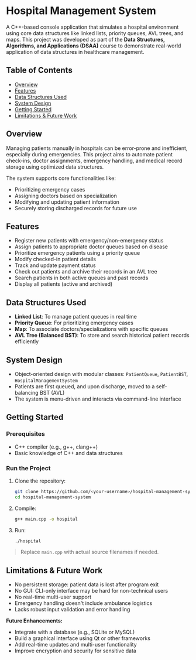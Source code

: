# Hospital Management System

A C++-based console application that simulates a hospital environment using core data structures like linked lists, priority queues, AVL trees, and maps. This project was developed as part of the **Data Structures, Algorithms, and Applications (DSAA)** course to demonstrate real-world application of data structures in healthcare management.

## Table of Contents
* [Overview](#overview)
* [Features](#features)
* [Data Structures Used](#data-structures-used)
* [System Design](#system-design)
* [Getting Started](#getting-started)
* [Limitations & Future Work](#limitations--future-work)

## Overview
Managing patients manually in hospitals can be error-prone and inefficient, especially during emergencies. This project aims to automate patient check-ins, doctor assignments, emergency handling, and medical record storage using optimized data structures.

The system supports core functionalities like:

* Prioritizing emergency cases
* Assigning doctors based on specialization
* Modifying and updating patient information
* Securely storing discharged records for future use

## Features

* Register new patients with emergency/non-emergency status
* Assign patients to appropriate doctor queues based on disease
* Prioritize emergency patients using a priority queue
* Modify checked-in patient details
* Track and update payment status
* Check out patients and archive their records in an AVL tree
* Search patients in both active queues and past records
* Display all patients (active and archived)

## Data Structures Used

* **Linked List**: To manage patient queues in real time
* **Priority Queue**: For prioritizing emergency cases
* **Map**: To associate doctors/specializations with specific queues
* **AVL Tree (Balanced BST)**: To store and search historical patient records efficiently

## System Design

* Object-oriented design with modular classes: `PatientQueue`, `PatientBST`, `HospitalManagementSystem`
* Patients are first queued, and upon discharge, moved to a self-balancing BST (AVL)
* The system is menu-driven and interacts via command-line interface

## Getting Started

### Prerequisites

* C++ compiler (e.g., g++, clang++)
* Basic knowledge of C++ and data structures

### Run the Project

1. Clone the repository:

   ```bash
   git clone https://github.com/<your-username>/hospital-management-system.git
   cd hospital-management-system
   ```

2. Compile:

   ```bash
   g++ main.cpp -o hospital
   ```

3. Run:

   ```bash
   ./hospital
   ```

> Replace `main.cpp` with actual source filenames if needed.

## Limitations & Future Work

* No persistent storage: patient data is lost after program exit
* No GUI: CLI-only interface may be hard for non-technical users
* No real-time multi-user support
* Emergency handling doesn't include ambulance logistics
* Lacks robust input validation and error handling
  
**Future Enhancements:**

* Integrate with a database (e.g., SQLite or MySQL)
* Build a graphical interface using Qt or other frameworks
* Add real-time updates and multi-user functionality
* Improve encryption and security for sensitive data
